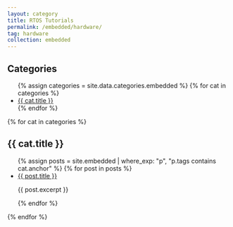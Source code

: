 ```yaml
---
layout: category
title: RTOS Tutorials
permalink: /embedded/hardware/
tag: hardware
collection: embedded
---
```

<div class="tutorial-layout">
  <aside class="tutorial-sidebar">
    <h2>Categories</h2>
    <ul>
      {% assign categories = site.data.categories.embedded %}
      {% for cat in categories %}
        <li><a href="#{{ cat.anchor }}">{{ cat.title }}</a></li>
      {% endfor %}
    </ul>
  </aside>

  <main class="tutorial-content">
    {% for cat in categories %}
      <section id="{{ cat.anchor }}">
        <h2>{{ cat.title }}</h2>
        <ul>
          {% assign posts = site.embedded | where_exp: "p", "p.tags contains cat.anchor" %}
          {% for post in posts %}
            <li>
              <a href="{{ post.url }}">{{ post.title }}</a>
              <p>{{ post.excerpt }}</p>
            </li>
          {% endfor %}
        </ul>
      </section>
    {% endfor %}
  </main>
</div>